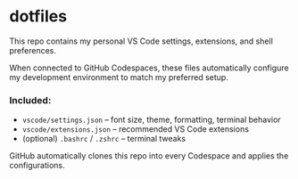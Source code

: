 # dotfiles

This repo contains my personal VS Code settings, extensions, and shell preferences.

When connected to GitHub Codespaces, these files automatically configure my development environment to match my preferred setup.

### Included:
- `vscode/settings.json` – font size, theme, formatting, terminal behavior
- `vscode/extensions.json` – recommended VS Code extensions
- (optional) `.bashrc` / `.zshrc` – terminal tweaks

GitHub automatically clones this repo into every Codespace and applies the configurations.
